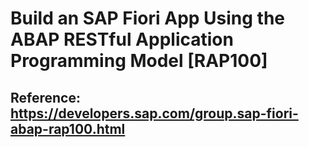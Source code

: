# Build an SAP Fiori App Using the ABAP RESTful Application Programming Model [RAP100]
## Reference: https://developers.sap.com/group.sap-fiori-abap-rap100.html
